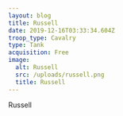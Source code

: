 ```yaml
---
layout: blog
title: Russell
date: 2019-12-16T03:33:34.604Z
troop_type: Cavalry
type: Tank
acquisition: Free
image:
  alt: Russell
  src: /uploads/russell.png
  title: Russell
---
```

Russell
